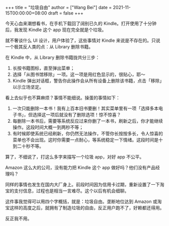 +++
title = "垃圾自由"
author = ["Wang Bei"]
date = 2021-11-15T00:00:00+08:00
draft = false
+++

今天心血来潮想看书，在手机下载回了阔别已久的 Kindle。打开使用了十分钟后，我发现 Kindle 这个 app 现在完全就是个垃圾。

就不奢谈什么 UI 设计，用户体验了，这些事情对 Kindle 来说是不存在的。只说一个极其反人类的点：从 Library 删除书籍。

在 Kindle 中，从 Library 删除书籍拢共分三步：

1.  长按书籍图标，直至弹出菜单；
2.  选择「从图书馆移除」一项。这一项是用红色显示的，很贴心，耶～
3.  Kindle 弹出对话框，警告你此操作会从所有设备上删除该书籍，点击「移除」以示立场坚定。

看上去似乎也不算麻烦？事情不能细说。操蛋的事情如下：

1.  一次只能删除一本书！我有上百本旧书要删！其实菜单里有一项「选择多本电子书」，但选择这一项后就没有了删除选项！惊不惊喜？
2.  每删除一本书后，需要等系统反应过来你删了一本书，刷新之后，你才能继续操作。这段时间大概一到两秒不等；
3.  有时候即使系统已经刷新，你仍然无法操作，不管你长按按多长，令人惊喜的菜单也不会出现。这时你需要一点耐心，等系统稳定一下情绪。这段时间是十到二十秒不等。

算了，不细说了，打这么多字来描写一个垃圾 app，对好 app 不公平。

Amazon 这么大的公司，没有能力把 Kindle 这个 app 做好吗？他们没有产品经理吗？

同样的事情也发生在国内大厂身上。前段时间因为信用卡过期，重新设置了一下淘宝的支付信息，过程也是相当一言难尽。这个以后有机会细聊。

这件事我觉得可以用四个字概括，就是：垃圾自由。垄断地位达到 Amazon 或淘宝这样的高度之后，就拥有了制造垃圾的自由，反正用户跑不了，好赖都还得用。

反正我不用。
